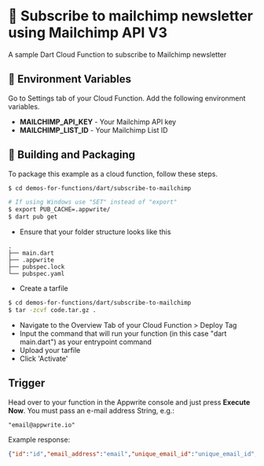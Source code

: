 # 📧 Subscribe to mailchimp newsletter using Mailchimp API V3

A sample Dart Cloud Function to subscribe to Mailchimp newsletter

## 📝 Environment Variables

Go to Settings tab of your Cloud Function. Add the following environment variables.

- **MAILCHIMP_API_KEY** - Your Mailchimp API key
- **MAILCHIMP_LIST_ID** - Your Mailchimp List ID

## 🚀 Building and Packaging

To package this example as a cloud function, follow these steps.

```bash
$ cd demos-for-functions/dart/subscribe-to-mailchimp

# If using Windows use "SET" instead of "export"
$ export PUB_CACHE=.appwrite/
$ dart pub get
```

- Ensure that your folder structure looks like this

```
.
├── main.dart
├── .appwrite
├── pubspec.lock
└── pubspec.yaml
```

- Create a tarfile

```bash
$ cd demos-for-functions/dart/subscribe-to-mailchimp
$ tar -zcvf code.tar.gz .
```

- Navigate to the Overview Tab of your Cloud Function > Deploy Tag
- Input the command that will run your function (in this case "dart main.dart") as your entrypoint command
- Upload your tarfile
- Click 'Activate'

## Trigger

Head over to your function in the Appwrite console and just press **Execute Now**.
You must pass an e-mail address String, e.g.:

```
"email@appwrite.io"
```

Example response:
```json
{"id":"id","email_address":"email","unique_email_id":"unique_email_id","contact_id":"contact_id","full_name":"","web_id":web_id,"email_type":"html","status":"subscribed","consents_to_one_to_one_messaging":true,"merge_fields":{"FNAME":"","LNAME":"","ADDRESS":"","PHONE":"","BIRTHDAY":""},"stats":{"avg_open_rate":0,"avg_click_rate":0},"ip_signup":"","timestamp_signup":"","ip_opt":"ip_opt","timestamp_opt":"2021-10-21T01:32:30+00:00","member_rating":2,"last_changed":"2021-10-21T01:32:30+00:00","language":"","vip":false,"email_client":"","location":{"latitude":0,"longitude":0,"gmtoff":0,"dstoff":0,"country_code":"","timezone":""},"source":"API - Generic","tags_count":0,"tags":[],"list_id":"list_id","_links":[{"rel":"self","href":"href","method":"GET","targetSchema":"https://us5.api.mailchimp.com/schema/3.0/Definitions/Lists/Members/Response.json"},{"rel":"parent","href":"href","method":"GET","targetSchema":"https://us5.api.mailchimp.com/schema/3.0/Definitions/Lists/Members/CollectionResponse.json","schema":"https://us5.api.mailchimp.com/schema/3.0/Paths/Lists/Members/Collection.json"},{"rel":"update","href":"href","method":"PATCH","targetSchema":"https://us5.api.mailchimp.com/schema/3.0/Definitions/Lists/Members/Response.json","schema":"https://us5.api.mailchimp.com/schema/3.0/Definitions/Lists/Members/PATCH.json"},{"rel":"upsert","href":"href","method":"PUT","targetSchema":"https://us5.api.mailchimp.com/schema/3.0/Definitions/Lists/Members/Response.json","schema":"https://us5.api.mailchimp.com/schema/3.0/Definitions/Lists/Members/PUT.json"},{"rel":"delete","href":"href","method":"DELETE"},{"rel":"activity","href":"href","method":"GET","targetSchema":"https://us5.api.mailchimp.com/schema/3.0/Definitions/Lists/Members/Activity/Response.json"},{"rel":"goals","href":"href","method":"GET","targetSchema":"https://us5.api.mailchimp.com/schema/3.0/Definitions/Lists/Members/Goals/Response.json"},{"rel":"notes","href":"href","method":"GET","targetSchema":"https://us5.api.mailchimp.com/schema/3.0/Definitions/Lists/Members/Notes/CollectionResponse.json"},{"rel":"events","href":"href","method":"POST","targetSchema":"https://us5.api.mailchimp.com/schema/3.0/Definitions/Lists/Members/Events/POST.json"},{"rel":"delete_permanent","href":"href","method":"POST"}]}
```
